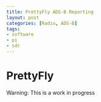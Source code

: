 ```yaml
---
title: PrettyFly ADS-B Reporting
layout: post
categories: [Radio, ADS-B]
tags:
- software
- pi
- sdr
---
```


# PrettyFly

Warning: This is a work in progress



